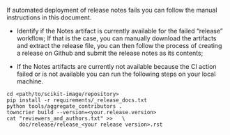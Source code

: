 If automated deployment of release notes fails you can follow the manual
instructions in this document.

- Identify if the Notes artifact is currently available for the failed
“release” workflow; If that is the case, you can manually download the
artifacts and extract the release file, you can then follow the process of
creating a release on Github and submit the release notes as its contents;

- If the Notes artifacts are currently not available because the CI action
failed or is not available you can run the following steps on your local
machine.

```
cd <path/to/scikit-image/repository>
pip install -r requirements/_release_docs.txt
python tools/aggregate_contributors .
towncrier build --version=<your.release.version>
cat "reviewers_and_authors.txt" >>   \
    doc/release/release_<your release version>.rst
```
